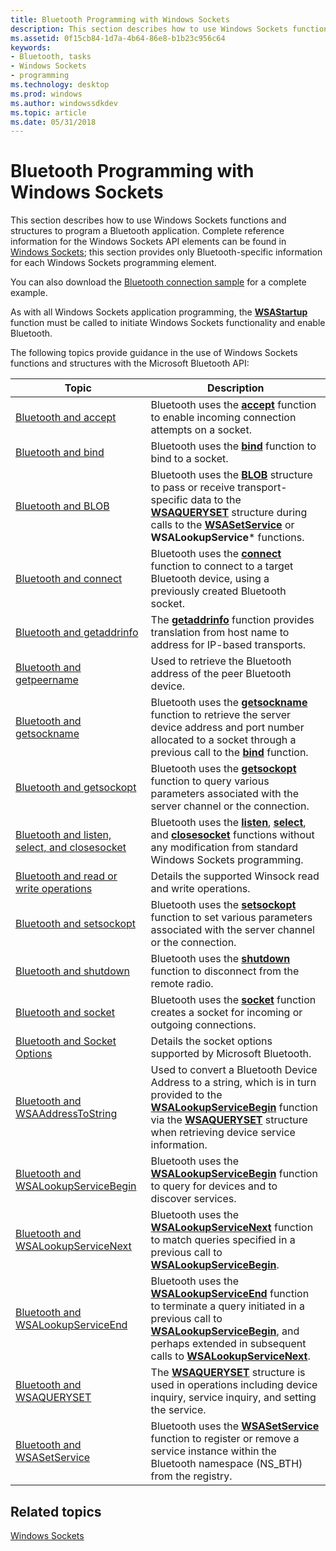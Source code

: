 ```yaml
---
title: Bluetooth Programming with Windows Sockets
description: This section describes how to use Windows Sockets functions and structures to program a Bluetooth application.
ms.assetid: 0f15cb84-1d7a-4b64-86e8-b1b23c956c64
keywords:
- Bluetooth, tasks
- Windows Sockets
- programming
ms.technology: desktop
ms.prod: windows
ms.author: windowssdkdev
ms.topic: article
ms.date: 05/31/2018
---
```


# Bluetooth Programming with Windows Sockets

This section describes how to use Windows Sockets functions and structures to program a Bluetooth application. Complete reference information for the Windows Sockets API elements can be found in [Windows Sockets](https://msdn.microsoft.com/library/windows/desktop/ms740673); this section provides only Bluetooth-specific information for each Windows Sockets programming element.

You can also download the [Bluetooth connection sample](http://go.microsoft.com/fwlink/p/?LinkID=331652) for a complete example.

As with all Windows Sockets application programming, the [**WSAStartup**](https://msdn.microsoft.com/library/windows/desktop/ms742213) function must be called to initiate Windows Sockets functionality and enable Bluetooth.

The following topics provide guidance in the use of Windows Sockets functions and structures with the Microsoft Bluetooth API:



| Topic                                                                                            | Description                                                                                                                                                                                                                                                                                                                |
|--------------------------------------------------------------------------------------------------|----------------------------------------------------------------------------------------------------------------------------------------------------------------------------------------------------------------------------------------------------------------------------------------------------------------------------|
| [Bluetooth and accept](bluetooth-and-accept.md)                                                 | Bluetooth uses the [**accept**](https://msdn.microsoft.com/library/windows/desktop/ms737526) function to enable incoming connection attempts on a socket.<br/>                                                                                                                                                                                                  |
| [Bluetooth and bind](bluetooth-and-bind.md)                                                     | Bluetooth uses the [**bind**](https://msdn.microsoft.com/library/windows/desktop/ms737550) function to bind to a socket.<br/>                                                                                                                                                                                                                                     |
| [Bluetooth and BLOB](bluetooth-and-blob.md)                                                     | Bluetooth uses the [**BLOB**](https://msdn.microsoft.com/library/windows/desktop/ms737551) structure to pass or receive transport-specific data to the [**WSAQUERYSET**](bluetooth-and-wsaqueryset-for-set-service.md) structure during calls to the [**WSASetService**](bluetooth-and-wsasetservice.md) or **WSALookupService**\* functions. <br/>             |
| [Bluetooth and connect](bluetooth-and-connect.md)                                               | Bluetooth uses the [**connect**](https://msdn.microsoft.com/library/windows/desktop/ms737625) function to connect to a target Bluetooth device, using a previously created Bluetooth socket.<br/>                                                                                                                                                              |
| [Bluetooth and getaddrinfo](bluetooth-and-getaddrinfo.md)                                       | The [**getaddrinfo**](https://msdn.microsoft.com/library/windows/desktop/ms738520) function provides translation from host name to address for IP-based transports.<br/>                                                                                                                                                                                   |
| [Bluetooth and getpeername](bluetooth-and-getpeername.md)                                       | Used to retrieve the Bluetooth address of the peer Bluetooth device.<br/>                                                                                                                                                                                                                                            |
| [Bluetooth and getsockname](bluetooth-and-getsockname.md)                                       | Bluetooth uses the [**getsockname**](https://msdn.microsoft.com/library/windows/desktop/ms738543) function to retrieve the server device address and port number allocated to a socket through a previous call to the [**bind**](https://msdn.microsoft.com/library/windows/desktop/ms737550) function.<br/>                                                                                            |
| [Bluetooth and getsockopt](bluetooth-and-getsockopt.md)                                         | Bluetooth uses the [**getsockopt**](https://msdn.microsoft.com/library/windows/desktop/ms738544) function to query various parameters associated with the server channel or the connection. <br/>                                                                                                                                                           |
| [Bluetooth and listen, select, and closesocket](bluetooth-and-listen-select-and-closesocket.md) | Bluetooth uses the [**listen**](https://msdn.microsoft.com/library/windows/desktop/ms739168), [**select**](https://msdn.microsoft.com/library/windows/desktop/ms740141), and [**closesocket**](https://msdn.microsoft.com/library/windows/desktop/ms737582) functions without any modification from standard Windows Sockets programming.<br/>                                                                                                   |
| [Bluetooth and read or write operations](bluetooth-and-read-or-write-operations.md)             | Details the supported Winsock read and write operations.<br/>                                                                                                                                                                                                                                                        |
| [Bluetooth and setsockopt](bluetooth-and-setsockopt.md)                                         | Bluetooth uses the [**setsockopt**](https://msdn.microsoft.com/library/windows/desktop/ms740476) function to set various parameters associated with the server channel or the connection.<br/>                                                                                                                                                              |
| [Bluetooth and shutdown](bluetooth-and-shutdown.md)                                             | Bluetooth uses the [**shutdown**](https://msdn.microsoft.com/library/windows/desktop/ms740481) function to disconnect from the remote radio.<br/>                                                                                                                                                                                                             |
| [Bluetooth and socket](bluetooth-and-socket.md)                                                 | Bluetooth uses the [**socket**](https://msdn.microsoft.com/library/windows/desktop/ms740506) function creates a socket for incoming or outgoing connections.<br/>                                                                                                                                                                                               |
| [Bluetooth and Socket Options](bluetooth-and-socket-options.md)                                 | Details the socket options supported by Microsoft Bluetooth.<br/>                                                                                                                                                                                                                                                    |
| [Bluetooth and WSAAddressToString](bluetooth-and-wsaaddresstostring.md)                         | Used to convert a Bluetooth Device Address to a string, which is in turn provided to the [**WSALookupServiceBegin**](https://msdn.microsoft.com/library/windows/desktop/ms741633) function via the [**WSAQUERYSET**](https://msdn.microsoft.com/library/windows/desktop/ms741679) structure when retrieving device service information.<br/>                                           |
| [Bluetooth and WSALookupServiceBegin](bluetooth-and-wsalookupservicebegin.md)                   | Bluetooth uses the [**WSALookupServiceBegin**](https://msdn.microsoft.com/library/windows/desktop/ms741633) function to query for devices and to discover services.<br/>                                                                                                                                                                         |
| [Bluetooth and WSALookupServiceNext](bluetooth-and-wsalookupservicenext.md)                     | Bluetooth uses the [**WSALookupServiceNext**](https://msdn.microsoft.com/library/windows/desktop/ms741641) function to match queries specified in a previous call to [**WSALookupServiceBegin**](https://msdn.microsoft.com/library/windows/desktop/ms741633).<br/>                                                                                                           |
| [Bluetooth and WSALookupServiceEnd](bluetooth-and-wsalookupserviceend.md)                       | Bluetooth uses the [**WSALookupServiceEnd**](https://msdn.microsoft.com/library/windows/desktop/ms741637) function to terminate a query initiated in a previous call to [**WSALookupServiceBegin**](https://msdn.microsoft.com/library/windows/desktop/ms741633), and perhaps extended in subsequent calls to [**WSALookupServiceNext**](https://msdn.microsoft.com/library/windows/desktop/ms741641).<br/> |
| [Bluetooth and WSAQUERYSET](bluetooth-and-wsaqueryset.md)                                       | The [**WSAQUERYSET**](https://msdn.microsoft.com/library/windows/desktop/ms741679) structure is used in operations including device inquiry, service inquiry, and setting the service.<br/>                                                                                                                                                                |
| [Bluetooth and WSASetService](bluetooth-and-wsasetservice.md)                                   | Bluetooth uses the [**WSASetService**](https://msdn.microsoft.com/library/windows/desktop/ms742211) function to register or remove a service instance within the Bluetooth namespace (NS\_BTH) from the registry.<br/>                                                                                                                                   |



 

## Related topics

<dl> <dt>

[Windows Sockets](https://msdn.microsoft.com/library/windows/desktop/ms740673)
</dt> </dl>

 

 





